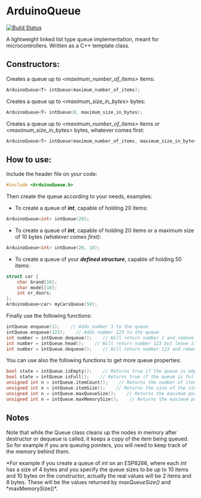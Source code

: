 # ArduinoQueue

[![Build Status](https://travis-ci.org/EinarArnason/ArduinoQueue.svg?branch=dev)](https://travis-ci.org/EinarArnason/ArduinoQueue)

A lightweight linked list type queue implementation, meant for microcontrollers.
Written as a C++ template class.

## Constructors:

Creates a queue up to _<maximum_number_of_items>_ items:

```C++
ArduinoQueue<T> intQueue(maximum_number_of_items);
```

Creates a queue up to _<maximum_size_in_bytes>_ bytes:

```C++
ArduinoQueue<T> intQueue(0, maximum_size_in_bytes);
```

Creates a queue up to _<maximum_number_of_items>_ items or _<maximum_size_in_bytes>_ bytes, whatever comes first:

```C++
ArduinoQueue<T> intQueue(maximum_number_of_items, maximum_size_in_bytes);
```

## How to use:

Include the header file on your code:

```C++
#include <ArduinoQueue.h>
```

Then create the queue according to your needs, examples:

- To create a queue of **_int_**, capable of holding 20 items:

```C++
ArduinoQueue<int> intQueue(20);
```

- To create a queue of **_int_**, capable of holding 20 items or a maximum size of 10 bytes _(whatever comes first)_:

```C++
ArduinoQueue<int> intQueue(20, 10);
```

- To create a queue of your **_defined structure_**, capable of holding 50 items:

```C++
struct car {
    char brand[10];
    char model[10];
    int nr_doors;
};
ArduinoQueue<car> myCarsQueue(50);
```

Finally use the following functions:

```C++
intQueue.enqueue(1);    // Adds number 1 to the queue
intQueue.enqueue(123);    // Adds number 123 to the queue
int number = intQueue.dequeue();    // Will return number 1 and remove it from the queue
int number = intQueue.head();    // Will return number 123 but leave it still in the queue
int number = intQueue.dequeue();    // Will return number 123 and remove it from the queue
```

You can use also the following functions to get more queue properties:

```C++
bool state = intQueue.isEmpty();    // Returns true if the queue is empty, false otherwise
bool state = intQueue.isFull();    // Returns true if the queue is full, false otherwise
unsigned int n = intQueue.itemCount();    // Returns the number of items currently on the queue
unsigned int n = intQueue.itemSize();    // Returns the size of the item being stored (bytes)
unsigned int n = intQueue.maxQueueSize();    // Returns the maximum possible size of the queue (items)*
unsigned int n = intQueue.maxMemorySize();    // Returns the maximum possible size of the queue (bytes)*
```

## Notes

Note that while the Queue class cleans up the nodes in memory after destructor or dequeue is called, it keeps a copy of the item being queued. So for example if you are queuing pointers, you will need to keep track of the memory behind them.

*For example if you create a queue of *int* on an ESP8266, where each *int* has a size of 4 bytes and you specify the queue sizes to be up to 10 items and 10 bytes on the constructor, actually the real values will be 2 items and 8 bytes. These will be the values returned by *maxQueueSize()* and *maxMemorySize()\*.
